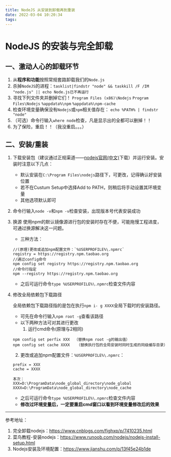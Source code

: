 ```yaml
---
title: NodeJS 从安装到卸载再到重装
date: 2022-03-04 10:20:34
tags:
---
```

# NodeJS 的安装与完全卸载

## 一、激动人心的卸载环节

1. 从**程序和功能**按照常规套路卸载我们的`Node.js`
2. 杀掉`NodeJS`的进程：`tasklist|findstr "node" && taskkill /F /IM "node.js" || echo Node.js已不再运行`
3. 寻找下列文件夹并删掉它们！
   `Program Files (x86)\Nodejs`
   `Program Files\Nodejs`
   `%appdata%\npm`
   `%appdata%\npm-cache`
4. 检查环境变量确保没有`Nodejs`或`npm`相关值存在：
   `echo %PATH% | findstr "node"`
5. （可选）命令行输入`where node`检查，凡是显示出的全都可以删掉！！
6. 为了保险，重启！！（我没重启。。。）

## 二、安装/重装

1. 下载安装包（建议通过正规渠道——[nodejs官网(中文)](https://nodejs.org/zh-cn/download/)下载）并运行安装。安装时注意以下几点：

   * 默认安装在`C:\Program Files\nodejs`路径下，可更改，记得确认好安装位置
   * 若不在Custum Setup中选择Add to PATH，则稍后将手动设置其环境变量
   * 其他选项默认即可

2. 命令行输入`node -v`和`npm -v`检查安装，出现版本号代表安装成功

3. 换源
   使用npm的默认镜像源进行包的安装时存在不便，可能拖慢工程进度，可通过换源解决这一问题。
   * 三种方法：
   ```nodejs
   //(原理)更改或追加npm配置文件：`%USERPROFILE%\.npmrc`
   registry = https://registry.npm.taobao.org
   //通过config命令
   npm config set registry https://registry.npm.taobao.org
   //命令行指定
   npm --registry https://registry.npm.taobao.org
   ```

   * 之后可运行命令`type %USERPROFILE%\.npmrc`检查文件内容

4. 修改全局依赖包下载路径
   
   全局依赖包下载路径指的是包在执行`npm i- g XXXX`全局下载时的安装路径。
   * 可先在命令行输入`npm root -g`查看该路径
   * 以下两种方法可对其进行更改
     1. 运行cmd命令(原理与2相同)
   ```
   npm config set perfix XXX  （替换npm root -g的输出值）
   npm config set cache XXXX   （替换执行包的全局安装时同时生成的同级缓存目录）
   ```
     2. 更改或追加npm配置文件：`%USERPROFILE%\.npmrc`：
   ```
   prefix = XXX
   cache = XXXX
   ```
   ```
   本次：
   XXX=D:\ProgramData\node_global_directory\node_global
   XXXX=D:\ProgramData\node_global_directory\node_cache
   ```
   * 之后可运行命令`type %USERPROFILE%\.npmrc`检查文件内容
   * **修改过环境变量后，一定要重启cmd窗口以看到环境变量修改后的效果**


------

参考地址：

1. 完全卸载nodejs：https://www.cnblogs.com/fighxp/p/7410235.html
2. 菜鸟教程-安装nodejs：https://www.runoob.com/nodejs/nodejs-install-setup.html
3. Nodejs安装及环境配置：https://www.jianshu.com/p/13f45e24b1de